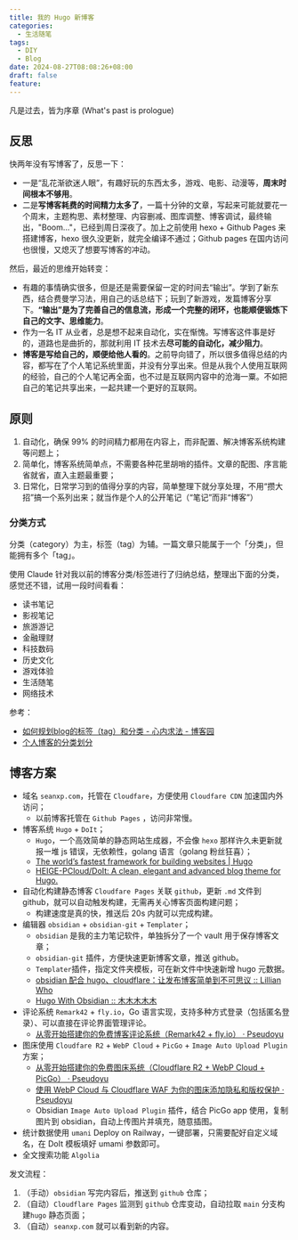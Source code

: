 ```yaml
---
title: 我的 Hugo 新博客
categories:
  - 生活随笔
tags:
  - DIY
  - Blog
date: 2024-08-27T08:08:26+08:00
draft: false
feature:
---
```

凡是过去，皆为序章 (What's past is prologue)
<!--more-->
## 反思

快两年没有写博客了，反思一下：
* 一是“乱花渐欲迷人眼”，有趣好玩的东西太多，游戏、电影、动漫等，**周末时间根本不够用**。
* 二是**写博客耗费的时间精力太多了**，一篇十分钟的文章，写起来可能就要花一个周末，主题构思、素材整理、内容删减、图库调整、博客调试，最终输出，"Boom..."，已经到周日深夜了。加上之前使用 hexo + Github Pages 来搭建博客，hexo 很久没更新，就完全编译不通过；Github pages 在国内访问也很慢，又熄灭了想要写博客的冲动。

然后，最近的思维开始转变：
* 有趣的事情确实很多，但是还是需要保留一定的时间去“输出”。学到了新东西，结合费曼学习法，用自己的话总结下；玩到了新游戏，发篇博客分享下。**“输出”是为了完善自己的信息流，形成一个完整的闭环，也能顺便锻炼下自己的文字、思维能力**。
* 作为一名 IT 从业者，总是想不起来自动化，实在惭愧。写博客这件事是好的，道路也是曲折的，那就利用 IT 技术去**尽可能的自动化，减少阻力**。
* **博客是写给自己的，顺便给他人看的**。之前导向错了，所以很多值得总结的内容，都写在了个人笔记系统里面，并没有分享出来。但是从我个人使用互联网的经验，自己的个人笔记再全面，也不过是互联网内容中的沧海一粟。不如把自己的笔记共享出来，一起共建一个更好的互联网。

## 原则
1. 自动化，确保 99% 的时间精力都用在内容上，而非配置、解决博客系统构建等问题上；
2. 简单化，博客系统简单点，不需要各种花里胡哨的插件。文章的配图、序言能省就省，直入主题最重要；
3. 日常化，日常学习到的值得分享的内容，简单整理下就分享处理，不用“攒大招”搞一个系列出来；就当作是个人的公开笔记（“笔记”而非“博客”）
### 分类方式
分类（category）为主，标签（tag）为辅。一篇文章只能属于一个「分类」，但能拥有多个「tag」。

使用 Claude 针对我以前的博客分类/标签进行了归纳总结，整理出下面的分类，感觉还不错，试用一段时间看看：
- 读书笔记
- 影视笔记
- 旅游游记
- 金融理财
- 科技数码
- 历史文化
- 游戏体验
- 生活随笔
- 网络技术

参考：
* [如何规划blog的标签（tag）和分类 - 心内求法 - 博客园](https://www.cnblogs.com/holbrook/archive/2012/11/05/2755268.html)
* [个人博客的分类划分](https://noodlefighter.com/posts/2836/)

## 博客方案

- 域名 `seanxp.com`，托管在 `Cloudfare`，方便使用 `Cloudfare CDN` 加速国内外访问；
	- 以前博客托管在 `Github Pages` ，访问非常慢。
- 博客系统 `Hugo` + `DoIt`；
	- `Hugo`，一个高效简单的静态网站生成器，不会像 `hexo` 那样许久未更新就报一堆 js 错误，无依赖性，golang 语言（golang 粉丝狂喜）；
	- [The world’s fastest framework for building websites | Hugo](https://gohugo.io/)
	- [HEIGE-PCloud/DoIt: A clean, elegant and advanced blog theme for Hugo.](https://github.com/HEIGE-PCloud/DoIt)
- 自动化构建静态博客  `Cloudfare Pages` 关联 `github`，更新 `.md` 文件到 github，就可以自动触发构建，无需再关心博客页面构建问题；
	- 构建速度是真的快，推送后 20s 内就可以完成构建。
- 编辑器 `obsidian` + `obsidian-git` + `Templater`；
	- `obsidian` 是我的主力笔记软件，单独拆分了一个 vault 用于保存博客文章；
	- `obsidian-git` 插件，方便快速更新博客文章，推送 github。
	- `Templater`插件，指定文件夹模板，可在新文件中快速新增 hugo 元数据。
	- [obsidian 配合 hugo、cloudflare：让发布博客简单到不可思议 :: Lillian Who](https://lillianwho.com/posts/obsidian-hugo-cloudflare/)
	- [Hugo With Obsidian :: 木木木木木](https://immmmm.com/hugo-with-obsidian/)
- 评论系统 `Remark42` + `fly.io`，Go 语言实现，支持多种方式登录（包括匿名登录）、可以直接在评论界面管理评论。
	- [从零开始搭建你的免费博客评论系统（Remark42 + fly.io） · Pseudoyu](https://www.pseudoyu.com/zh/2024/07/22/free_commenting_system_using_remark42_and_flyio/)
- 图床使用 `Cloudfare R2` + `WebP Cloud` + `PicGo` + `Image Auto Upload Plugin`方案；
	- [从零开始搭建你的免费图床系统（Cloudflare R2 + WebP Cloud + PicGo） · Pseudoyu](https://www.pseudoyu.com/zh/2024/06/30/free_image_hosting_system_using_r2_webp_cloud_and_picgo/)
	- [使用 WebP Cloud 与 Cloudflare WAF 为你的图床添加隐私和版权保护 · Pseudoyu](https://www.pseudoyu.com/zh/2024/07/02/protect_your_image_using_webp_and_cloudflare_waf/)
	- Obsidian `Image Auto Upload Plugin` 插件，结合 PicGo app 使用，复制图片到 obsidian，自动上传图片并填充，随意插图。
- 统计数据使用 `umani` Deploy on Railway，一键部署，只需要配好自定义域名，在 DoIt 模板填好 umami 参数即可。
- 全文搜索功能 `Algolia`

发文流程：
1. （手动）`obsidian` 写完内容后，推送到 `github` 仓库；
2. （自动）`Cloudflare Pages` 监测到  `github` 仓库变动，自动拉取 `main` 分支构建`hugo` 静态页面；
3. （自动）`seanxp.com` 就可以看到新的内容。

